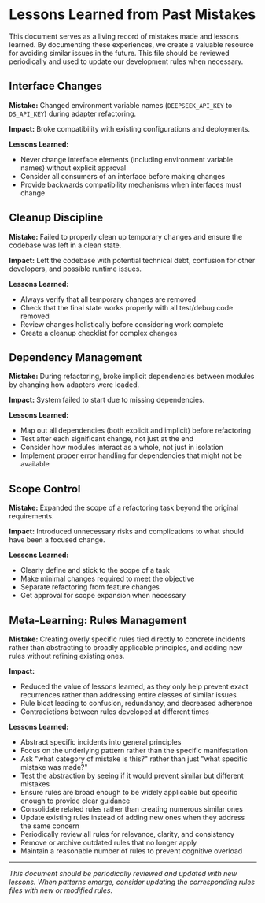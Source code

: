 # Lessons Learned from Past Mistakes

This document serves as a living record of mistakes made and lessons learned. By documenting these experiences, we create a valuable resource for avoiding similar issues in the future. This file should be reviewed periodically and used to update our development rules when necessary.

## Interface Changes

**Mistake:** Changed environment variable names (`DEEPSEEK_API_KEY` to `DS_API_KEY`) during adapter refactoring.

**Impact:** Broke compatibility with existing configurations and deployments.

**Lessons Learned:**
- Never change interface elements (including environment variable names) without explicit approval
- Consider all consumers of an interface before making changes
- Provide backwards compatibility mechanisms when interfaces must change

## Cleanup Discipline

**Mistake:** Failed to properly clean up temporary changes and ensure the codebase was left in a clean state.

**Impact:** Left the codebase with potential technical debt, confusion for other developers, and possible runtime issues.

**Lessons Learned:**
- Always verify that all temporary changes are removed
- Check that the final state works properly with all test/debug code removed
- Review changes holistically before considering work complete
- Create a cleanup checklist for complex changes

## Dependency Management

**Mistake:** During refactoring, broke implicit dependencies between modules by changing how adapters were loaded.

**Impact:** System failed to start due to missing dependencies.

**Lessons Learned:**
- Map out all dependencies (both explicit and implicit) before refactoring
- Test after each significant change, not just at the end
- Consider how modules interact as a whole, not just in isolation
- Implement proper error handling for dependencies that might not be available

## Scope Control

**Mistake:** Expanded the scope of a refactoring task beyond the original requirements.

**Impact:** Introduced unnecessary risks and complications to what should have been a focused change.

**Lessons Learned:**
- Clearly define and stick to the scope of a task
- Make minimal changes required to meet the objective
- Separate refactoring from feature changes
- Get approval for scope expansion when necessary

## Meta-Learning: Rules Management

**Mistake:** Creating overly specific rules tied directly to concrete incidents rather than abstracting to broadly applicable principles, and adding new rules without refining existing ones.

**Impact:** 
- Reduced the value of lessons learned, as they only help prevent exact recurrences rather than addressing entire classes of similar issues
- Rule bloat leading to confusion, redundancy, and decreased adherence
- Contradictions between rules developed at different times

**Lessons Learned:**
- Abstract specific incidents into general principles
- Focus on the underlying pattern rather than the specific manifestation
- Ask "what category of mistake is this?" rather than just "what specific mistake was made?"
- Test the abstraction by seeing if it would prevent similar but different mistakes
- Ensure rules are broad enough to be widely applicable but specific enough to provide clear guidance
- Consolidate related rules rather than creating numerous similar ones
- Update existing rules instead of adding new ones when they address the same concern
- Periodically review all rules for relevance, clarity, and consistency
- Remove or archive outdated rules that no longer apply
- Maintain a reasonable number of rules to prevent cognitive overload

---

*This document should be periodically reviewed and updated with new lessons. When patterns emerge, consider updating the corresponding rules files with new or modified rules.* 